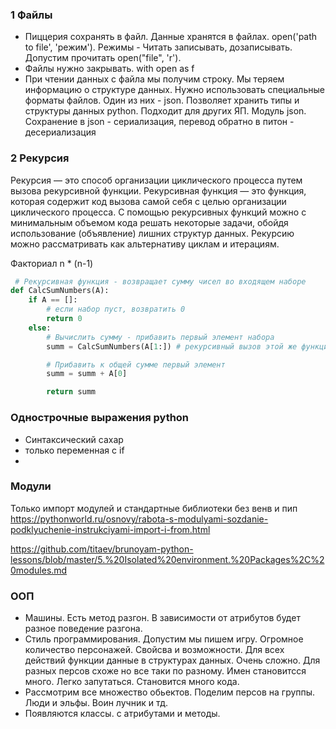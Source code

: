 
### 1 Файлы
- Пиццерия сохранять в файл. Данные хранятся в файлах. open('path to file', 'режим'). Режимы - Читать записывать, дозаписывать. Допустим прочитать open("file", 'r').
- Файлы нужно закрывать. with open as f
- При чтении данных с файла мы получим строку. Мы теряем информацию о структуре данных. Нужно использовать специальные форматы файлов. Один из них - json. Позволяет хранить типы и структуры данных python. Подходит для других ЯП. Модуль json. Сохранение в json - сериализация, перевод обратно в питон - десериализация

### 2 Рекурсия
Рекурсия — это способ организации циклического процесса путем вызова рекурсивной функции. Рекурсивная функция — это функция, которая содержит код вызова самой себя с целью организации циклического процесса. С помощью рекурсивных функций можно с минимальным объемом кода решать некоторые задачи, обойдя использование (объявление) лишних структур данных. Рекурсию можно рассматривать как альтернативу циклам и итерациям.

Факториал n * (n-1)

```python
 # Рекурсивная функция - возвращает сумму чисел во входящем наборе
def CalcSumNumbers(A):
    if A == []:
        # если набор пуст, возвратить 0
        return 0
    else:
        # Вычислить сумму - прибавить первый элемент набора
        summ = CalcSumNumbers(A[1:]) # рекурсивный вызов этой же функции

        # Прибавить к общей сумме первый элемент
        summ = summ + A[0]

        return summ 
```

### Однострочные выражения python
- Синтаксический сахар
- только переменная с if
-

### Модули 
Только импорт модулей и стандартные библиотеки без венв и пип
https://pythonworld.ru/osnovy/rabota-s-modulyami-sozdanie-podklyuchenie-instrukciyami-import-i-from.html

https://github.com/titaev/brunoyam-python-lessons/blob/master/5.%20Isolated%20environment.%20Packages%2C%20modules.md


### ООП
- Машины. Есть метод разгон. В зависимости от атрибутов будет разное поведение разгона.
- Стиль программирования. Допустим мы пишем игру. Огромное количество персонажей. Свойсва и возможности. Для всех действий функции данные в структурах данных. Очень сложно. Для разных персов схоже но все таки по разному. Имен становитсся много. Легко запутаться. Становится много кода.
- Рассмотрим все множество обьектов. Поделим персов на группы. Люди и эльфы. Воин лучник и тд. 
- Появляются классы. с атрибутами и методы. 
